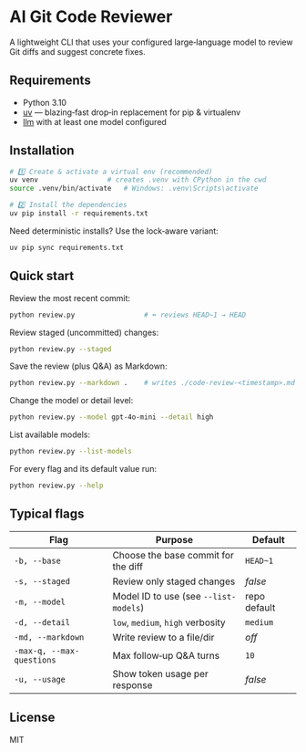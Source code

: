 # AI Git Code Reviewer

A lightweight CLI that uses your configured large‑language model to review Git diffs and suggest concrete fixes.

## Requirements

* Python 3.10
* [uv](https://github.com/astral-sh/uv) — blazing‑fast drop‑in replacement for pip & virtualenv
* [llm](https://github.com/simonw/llm) with at least one model configured

## Installation

```bash
# 1️⃣ Create & activate a virtual env (recommended)
uv venv                 # creates .venv with CPython in the cwd
source .venv/bin/activate   # Windows: .venv\Scripts\activate

# 2️⃣ Install the dependencies
uv pip install -r requirements.txt
```

Need deterministic installs? Use the lock‑aware variant:

```bash
uv pip sync requirements.txt
```

## Quick start

Review the most recent commit:

```bash
python review.py                 # ⬅️ reviews HEAD~1 → HEAD
```

Review staged (uncommitted) changes:

```bash
python review.py --staged
```

Save the review (plus Q\&A) as Markdown:

```bash
python review.py --markdown .    # writes ./code-review-<timestamp>.md
```

Change the model or detail level:

```bash
python review.py --model gpt-4o-mini --detail high
```

List available models:

```bash
python review.py --list-models
```

For every flag and its default value run:

```bash
python review.py --help
```

## Typical flags

| Flag                      | Purpose                               | Default      |
| ------------------------- | ------------------------------------- | ------------ |
| `-b, --base`              | Choose the base commit for the diff   | `HEAD~1`     |
| `-s, --staged`            | Review only staged changes            | *false*      |
| `-m, --model`             | Model ID to use (see `--list-models`) | repo default |
| `-d, --detail`            | `low`, `medium`, `high` verbosity     | `medium`     |
| `-md, --markdown`         | Write review to a file/dir            | *off*        |
| `-max-q, --max-questions` | Max follow‑up Q\&A turns              | `10`         |
| `-u, --usage`             | Show token usage per response         | *false*      |

## License

MIT
